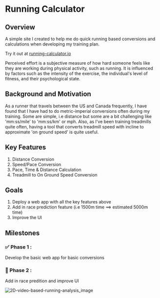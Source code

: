 # Running Calculator

## Overview
A simple site I created to help me do quick running based conversions and calculations when developing my training plan.

Try it out at [running-calculator.io](http://running-calculator.io/)


Perceived effort is a subjective measure of how hard someone feels like they are working during physical activity, such as running. It is influenced by factors such as the intensity of the exercise, the individual's level of fitness, and their psychological state.

## Background and Motivation

As a runner that travels between the US and Canada frequently, I have found that I have had to do metric-imperial conversions often during my training. Some are simple, i.e distance but some are a bit challenging like 'mm:ss/mile' to 'mm:ss/km' or mph. Also, as I've been training treadmills quite often, having a tool that converts treadmill speed with incline to approximate 'on ground speed' is quite useful.

## Key Features

1. Distance Conversion
2. Speed/Pace Conversion
3. Pace, Time & Distance Calculation
4. Treadmill to On Ground Speed Conversion

## Goals

1. Deploy a web app with all the key features above
2. Add in race prediction feature (i.e 1500m time ==> estimated 5000m time)
3. Improve the UI


## Milestones

### :white_check_mark: Phase 1 :
Develop the basic web app for basic conversions

### :white_square_button: Phase 2 :
Add in race predition and improve UI 


![2D-video-based-running-analysis_image](https://user-images.githubusercontent.com/63820705/210619437-82594bae-dd05-4fcb-bc5c-ffdd94179c56.png)
